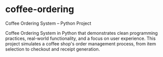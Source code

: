 # coffee-ordering
Coffee Ordering System – Python Project

Coffee Ordering System in Python that demonstrates clean programming practices, real-world functionality, and a focus on user experience. This project simulates a coffee shop's order management process, from item selection to checkout and receipt generation.


